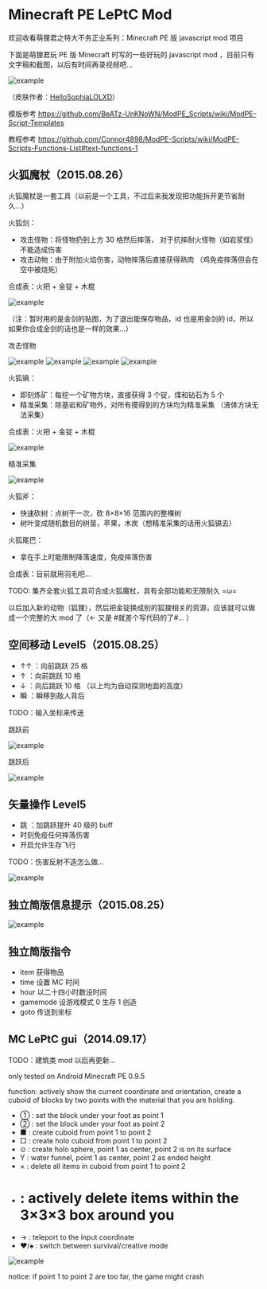 ﻿Minecraft PE LePtC Mod
======

欢迎收看萌狸君之特大不务正业系列：Minecraft PE 版 javascript mod 项目

下面是萌狸君玩 PE 版 Minecraft 时写的一些好玩的 javascript mod ，目前只有文字稿和截图，以后有时间再录视频吧…



![example](https://github.com/LePtC/MC-PE-Mod/blob/master/skin.png)

（皮肤作者：[HelloSophiaLOLXD](http://mcpehub.com/skin/cute-fox-skin)）


模版参考 https://github.com/BeATz-UnKNoWN/ModPE_Scripts/wiki/ModPE-Script-Templates

教程参考 https://github.com/Connor4898/ModPE-Scripts/wiki/ModPE-Scripts-Functions-List#text-functions-1



## 火狐魔杖（2015.08.26）

火狐魔杖是一套工具（以前是一个工具，不过后来我发现把功能拆开更节省耐久…）

火狐剑：

- 攻击怪物：将怪物扔到上方 30 格然后摔落，
对于抗摔耐火怪物（如岩浆怪）不能造成伤害
- 攻击动物：由于附加火焰伤害，动物摔落后直接获得熟肉
（鸡免疫摔落但会在空中被烧死）

合成表：火把 + 金锭 + 木棍

![example](https://github.com/LePtC/MC-PE-Mod/blob/master/20150826213610.png)

（注：暂时用的是金剑的贴图，为了退出能保存物品，id 也是用金剑的 id，所以如果你合成金剑的话也是一样的效果…）

攻击怪物

![example](https://github.com/LePtC/MC-PE-Mod/blob/master/20150826172920.png)
![example](https://github.com/LePtC/MC-PE-Mod/blob/master/20150826172922.png)
![example](https://github.com/LePtC/MC-PE-Mod/blob/master/20150826172924.png)
![example](https://github.com/LePtC/MC-PE-Mod/blob/master/20150826172925.png)

火狐镐：

- 即刻炼矿：每挖一个矿物方块，直接获得 3 个锭，煤和钻石为 5 个
- 精准采集：除基岩和矿物外，对所有摸得到的方块均为精准采集
（液体方块无法采集）

合成表：火把 + 金锭 + 木棍

![example](https://github.com/LePtC/MC-PE-Mod/blob/master/20150826213615.png)

精准采集

![example](https://github.com/LePtC/MC-PE-Mod/blob/master/20150826214338.png)


火狐斧：

- 快速砍树：点树干一次，砍 8×8×16 范围内的整棵树
- 树叶变成随机数目的树苗，苹果，木炭（想精准采集的话用火狐镐去）


火狐尾巴：

- 拿在手上时能限制降落速度，免疫摔落伤害

合成表：目前就用羽毛吧…



TODO: 集齐全套火狐工具可合成火狐魔杖，具有全部功能和无限耐久 =ω=


以后加入新的动物（狐狸），然后把金锭换成别的狐狸相关的资源，应该就可以做成一个完整的大 mod 了（← 又是 #就差个写代码的了#… ）



## 空间移动 Level5（2015.08.25）

- ↑↑ ：向前跳跃 25 格
- ↑ ：向前跳跃 10 格
- ↓ ：向后跳跃 10 格
（以上均为自动探测地面的高度）
- 瞬 ：瞬移到敌人背后

TODO：输入坐标来传送

跳跃前

![example](https://github.com/LePtC/MC-PE-Mod/blob/master/20150826000823.png)

跳跃后

![example](https://github.com/LePtC/MC-PE-Mod/blob/master/20150826000830.png)



## 矢量操作 Level5

- 跳 ：加跳跃提升 40 级的 buff
- 时刻免疫任何摔落伤害
- 开启允许生存飞行

TODO：伤害反射不造怎么做…

![example](https://github.com/LePtC/MC-PE-Mod/blob/master/20150826235654.png)




## 独立简版信息提示（2015.08.25）

![example](https://github.com/LePtC/MC-PE-Mod/blob/master/20150825232725.png)



## 独立简版指令

- item 获得物品
- time 设置 MC 时间
- hour 以二十四小时数设时间
- gamemode 设游戏模式 0 生存 1 创造
- goto 传送到坐标



## MC LePtC gui（2014.09.17）

TODO：建筑类 mod 以后再更新…

only tested on Android Minecraft PE 0.9.5

function: actively show the current coordinate and orientation, create a cuboid of blocks by two points with the material that you are holding.

- ① : set the block under your foot as point 1
- ② : set the block under your foot as point 2
- ■ : create cuboid from point 1 to point 2
- □ : create holo cuboid from point 1 to point 2
- ⊙ : create holo sphere, point 1 as center, point 2 is on its surface
- Y : water funnel, point 1 as center, point 2 as ended height
- × : delete all items in cuboid from point 1 to point 2
- #  : actively delete items within the 3×3×3 box around you
- → : teleport to the input coordinate
- ♥/♠ : switch between survival/creative mode

![example](https://github.com/LePtC/MC-PE-Mod/blob/master/2014-09-17-12-14-29.png)

notice: if point 1 to point 2 are too far, the game might crash
